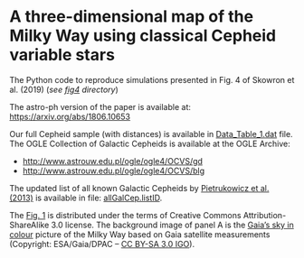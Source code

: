 # A three-dimensional map of the Milky Way using classical Cepheid variable stars

The Python code to reproduce simulations presented in Fig. 4 of Skowron et al. (2019) (_see [fig4](./fig4) directory_)

The astro-ph version of the paper is available at: https://arxiv.org/abs/1806.10653

Our full Cepheid sample (with distances) is available in [Data\_Table\_1.dat](./data/Data_Table_1.dat) file. The OGLE Collection of Galactic Cepheids is available at the OGLE Archive:
* http://www.astrouw.edu.pl/ogle/ogle4/OCVS/gd
* http://www.astrouw.edu.pl/ogle/ogle4/OCVS/blg

The updated list of all known Galactic Cepheids by [Pietrukowicz et al. (2013)](https://ui.adsabs.harvard.edu/abs/2013AcA....63..379P) is available in file: [allGalCep.listID](./data/allGalCep.listID).

The [Fig. 1](./fig1.png) is distributed under the terms of Creative Commons Attribution-ShareAlike 3.0 license. The background image of panel A is the [Gaia’s sky in colour](https://www.esa.int/spaceinimages/Images/2018/04/Gaia_s_sky_in_colour2) picture of the Milky Way based on Gaia satellite measurements (Copyright: ESA/Gaia/DPAC – [CC BY-SA 3.0 IGO](https://creativecommons.org/licenses/by-sa/3.0/igo/)).
